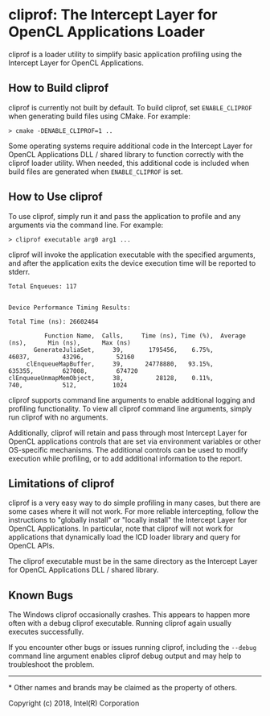 # cliprof: The Intercept Layer for OpenCL Applications Loader

cliprof is a loader utility to simplify basic application profiling using
the Intercept Layer for OpenCL Applications.

## How to Build cliprof

cliprof is currently not built by default.  To build cliprof, set `ENABLE_CLIPROF`
when generating build files using CMake.  For example:

````
> cmake -DENABLE_CLIPROF=1 ..
````

Some operating systems require additional code in the Intercept Layer
for OpenCL Applications DLL / shared library to function correctly with the
cliprof loader utility.  When needed, this additional code is included when
build files are generated when `ENABLE_CLIPROF` is set.

## How to Use cliprof

To use cliprof, simply run it and pass the application to profile and any
arguments via the command line.  For example:

```
> cliprof executable arg0 arg1 ...
```

cliprof will invoke the application executable with the specified arguments,
and after the application exits the device execution time will be reported
to stderr.

```
Total Enqueues: 117


Device Performance Timing Results:

Total Time (ns): 26602464

          Function Name,  Calls,     Time (ns), Time (%),  Average (ns),      Min (ns),      Max (ns)
       GenerateJuliaSet,     39,       1795456,    6.75%,         46037,         43296,         52160
     clEnqueueMapBuffer,     39,      24778880,   93.15%,        635355,        627008,        674720
clEnqueueUnmapMemObject,     38,         28128,    0.11%,           740,           512,          1024
```

cliprof supports command line arguments to enable additional logging and
profiling functionality. To view all cliprof command line arguments, simply
run cliprof with no arguments.

Additionally, cliprof will retain and pass through most Intercept Layer for
OpenCL applications controls that are set via environment variables or other
OS-specific mechanisms.  The additional controls can be used to modify
execution while profiling, or to add additional information to the report.

## Limitations of cliprof

cliprof is a very easy way to do simple profiling in many cases, but there
are some cases where it will not work.   For more reliable intercepting,
follow the instructions to "globally install" or "locally install" the
Intercept Layer for OpenCL Applications.  In particular, note that cliprof
will not work for applications that dynamically load the ICD loader library
and query for OpenCL APIs.

The cliprof executable must be in the same directory as the Intercept Layer for
OpenCL Applications DLL / shared library.

## Known Bugs

The Windows cliprof occasionally crashes.  This appears to happen more often
with a debug cliprof executable.  Running cliprof again usually executes
successfully.

If you encounter other bugs or issues running cliprof, including the `--debug`
command line argument enables cliprof debug output and may help to
troubleshoot the problem.

---

\* Other names and brands may be claimed as the property of others.

Copyright (c) 2018, Intel(R) Corporation
